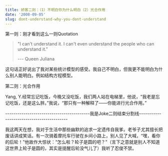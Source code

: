 ```yaml
---
title: 娇客二则：（1）不明白你为什么明白（2）光合作用
date: '2008-09-05'
slug: dont-understand-why-you-dont-understand
---
```


第一则：刚才看到这么一则Quotation


> "I can't understand it. I can't even understand the people who can understand it."
> 
> --- Queen Juliana


这句话正好说出了我对某些统计模型的感受。我自己不明白，但我更不能明白为什么别人能明白。例如结构方程模型。

第二则：光合作用

Yang, Y.经常忘记吃饭，今晚又没吃饭，我们两人站在电梯里，他说，“我老是忘记吃饭，还是这么胖。”我说，“那只有一种解释了——你能进行光合作用。”


------------------------------------------我是Joke二则结束分割线------------------------------------------



我这两天在想，我对于生活中那些幽默的追求一定遗传自我爹。老爷子尤其擅长把废话讲成笑话。有一次骑着摩托车行驶在乡间小路上，别人见了大喊，“嘿，看你的后轮！”他故作大惊状：“怎么啦？轮子是圆的吧？”（言下之意就是别人不知道这世界上轮子是圆的，其实是提醒后轮没气儿了）我听了忍俊不禁。
